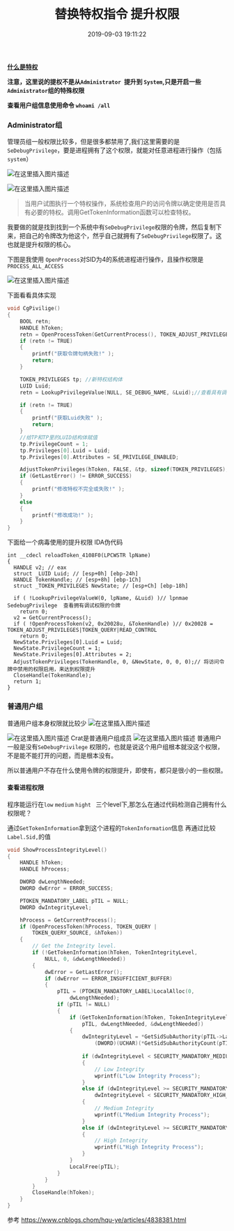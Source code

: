 ﻿---
title: 替换特权指令 提升权限
index_img: https://cdn.jsdelivr.net/gh/L0yy/tuchuang/Img/20191217102250.png
banner_img: https://cdn.jsdelivr.net/gh/L0yy/tuchuang/Img/20191217102250.png
date: 2019-09-03 19:11:22
tags:
    - 提权
categories: 逆向
---

**[什么是特权](https://zh.wikipedia.org/wiki/%E7%89%B9%E6%9D%83_(Windows))**

**注意，这里说的提权不是从`Administrator `提升到 `System`,只是开启一些`Administrator`组的特殊权限**

**查看用户组信息使用命令 `whoami /all`**


### Administrator组
管理员组一般权限比较多，但是很多都禁用了,我们这里需要的是`SeDebugPrivilege`，要是进程拥有了这个权限，就能对任意进程进行操作（包括`system`）

![在这里插入图片描述](https://img-blog.csdnimg.cn/20190905184130154.png)

![在这里插入图片描述](https://img-blog.csdnimg.cn/20190905190534272.png)
>当用户试图执行一个特权操作，系统检查用户的访问令牌以确定使用是否具有必要的特权。调用GetTokenInformation函数可以检查特权。

我要做的就是找到找到一个系统中有`SeDebugPrivilege`权限的令牌，然后复制下来，把自己的令牌改为他这个，然乎自己就拥有了`SeDebugPrivilege`权限了。这也就是提升权限的核心。



下图是我使用 `OpenProcess`对SID为4的系统进程进行操作，且操作权限是`PROCESS_ALL_ACCESS`

![在这里插入图片描述](https://img-blog.csdnimg.cn/20190905190019240.png)


下面看看具体实现


```c
void CgPivilige()
{
	BOOL retn;
	HANDLE hToken;
	retn = OpenProcessToken(GetCurrentProcess(), TOKEN_ADJUST_PRIVILEGES | TOKEN_QUERY | READ_CONTROL, &hToken);//修改令牌特权值
	if (retn != TRUE)
	{
		printf("获取令牌句柄失败!" );
		return;
	}

	TOKEN_PRIVILEGES tp; //新特权结构体
	LUID Luid;
	retn = LookupPrivilegeValue(NULL, SE_DEBUG_NAME, &Luid);//查看具有调试权限的令牌

	if (retn != TRUE)
	{
		printf("获取Luid失败" );
		return;
	}
	//给TP和TP里的LUID结构体赋值
	tp.PrivilegeCount = 1;
	tp.Privileges[0].Luid = Luid;
	tp.Privileges[0].Attributes = SE_PRIVILEGE_ENABLED;

	AdjustTokenPrivileges(hToken, FALSE, &tp, sizeof(TOKEN_PRIVILEGES), NULL, NULL);//调整自己Token为有调试特权的Token
	if (GetLastError() != ERROR_SUCCESS)
	{
		printf("修改特权不完全或失败!" );
	}
	else
	{
		printf("修改成功!" );
	}
}
```

下面给一个病毒使用的提升权限 IDA伪代码
```
int __cdecl reloadToken_4108F0(LPCWSTR lpName)
{
  HANDLE v2; // eax
  struct _LUID Luid; // [esp+0h] [ebp-24h]
  HANDLE TokenHandle; // [esp+8h] [ebp-1Ch]
  struct _TOKEN_PRIVILEGES NewState; // [esp+Ch] [ebp-18h]

  if ( !LookupPrivilegeValueW(0, lpName, &Luid) )// lpnmae SedebugPrivilege  查看拥有调试权限的令牌
    return 0;
  v2 = GetCurrentProcess();
  if ( !OpenProcessToken(v2, 0x20028u, &TokenHandle) )// 0x20028 = TOKEN_ADJUST_PRIVILEGES|TOKEN_QUERY|READ_CONTROL
    return 0;
  NewState.Privileges[0].Luid = Luid;
  NewState.PrivilegeCount = 1;
  NewState.Privileges[0].Attributes = 2;
  AdjustTokenPrivileges(TokenHandle, 0, &NewState, 0, 0, 0);// 将访问令牌中禁用的权限启用，来达到权限提升
  CloseHandle(TokenHandle);
  return 1;
}
```


### 普通用户组
普通用户组本身权限就比较少
![在这里插入图片描述](https://img-blog.csdnimg.cn/20190905175911142.png)

![在这里插入图片描述](https://img-blog.csdnimg.cn/20190905183658642.png)
Crat是普通用户组成员
![在这里插入图片描述](https://img-blog.csdnimg.cn/20190905191224944.png)
普通用户一般是没有`SeDebugPrivilege` 权限的，也就是说这个用户组根本就没这个权限，不是能不能打开的问题，而是根本没有。

所以普通用户不存在什么使用令牌的权限提升，即使有，都只是很小的一些权限。


#### 查看进程权限
程序能运行在`low` `medium` `hight ` 三个level下,那怎么在通过代码检测自己拥有什么权限呢？

通过`GetTokenInformation`拿到这个进程的`TokenInformation`信息 再通过比较`Label.Sid,`的值
```c
void ShowProcessIntegrityLevel()
{
	HANDLE hToken;
	HANDLE hProcess;

	DWORD dwLengthNeeded;
	DWORD dwError = ERROR_SUCCESS;

	PTOKEN_MANDATORY_LABEL pTIL = NULL;
	DWORD dwIntegrityLevel;

	hProcess = GetCurrentProcess();
	if (OpenProcessToken(hProcess, TOKEN_QUERY |
		TOKEN_QUERY_SOURCE, &hToken))
	{
		// Get the Integrity level.
		if (!GetTokenInformation(hToken, TokenIntegrityLevel,
			NULL, 0, &dwLengthNeeded))
		{
			dwError = GetLastError();
			if (dwError == ERROR_INSUFFICIENT_BUFFER)
			{
				pTIL = (PTOKEN_MANDATORY_LABEL)LocalAlloc(0,
					dwLengthNeeded);
				if (pTIL != NULL)
				{
					if (GetTokenInformation(hToken, TokenIntegrityLevel,
						pTIL, dwLengthNeeded, &dwLengthNeeded))
					{
						dwIntegrityLevel = *GetSidSubAuthority(pTIL->Label.Sid,
							(DWORD)(UCHAR)(*GetSidSubAuthorityCount(pTIL->Label.Sid) - 1));
							
						if (dwIntegrityLevel < SECURITY_MANDATORY_MEDIUM_RID)
						{
							// Low Integrity
							wprintf(L"Low Integrity Process");
						}
						else if (dwIntegrityLevel >= SECURITY_MANDATORY_MEDIUM_RID &&
							dwIntegrityLevel < SECURITY_MANDATORY_HIGH_RID)
						{
							// Medium Integrity
							wprintf(L"Medium Integrity Process");
						}
						else if (dwIntegrityLevel >= SECURITY_MANDATORY_HIGH_RID)
						{
							// High Integrity
							wprintf(L"High Integrity Process");
						}
					}
					LocalFree(pTIL);
				}
			}
		}
		CloseHandle(hToken);
	}
}
```

参考  https://www.cnblogs.chom/hqu-ye/articles/4838381.html
